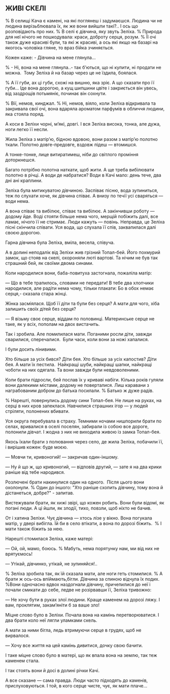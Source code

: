 ## ЖИВІ СКЕЛІ

% В селищі Кача є камені, на які поглянеш і задумаєшся.
Людина чи не людина вирізьблювала їх, як же вони вийшли такі?..
І ось що розповідають про них.
% В селі є дівчина, яку звуть Зеліха.
% Природа для неї нічого не пошкодувала: краси, доброту серця, розум.
% Її очі також дуже красиві були, та які ж красиві, а ось які якщо на базарі на якогось чоловіка гляне, то враз бійка зчиняється.

Кожен каже: - Дівчина на мене глянула...

% - Ні, вона на мене глянула..- так б’ються, що ні купити, ні продати не можна.
 Тому Зеліха й на базар через це не їздила, боялася.

% А її губи, ах ці губи, схожі на вишню, яка зріє.
А що сказати про її губи...
Іде вона дорогою, а кущ шипшини цвіте і закриється він увесь, від заздрощів потьмяніє, починає він сохнути.

% Вії, немов, кинджал.
% Ні, немов, віяло, коли Зеліха відкривала та закривала свої очі, вона вдаряла ароматом парфумів в обличчя людини, яка стояла поряд.

А коси в Зеліхи чорні, м’які, довгі.
І вся Зеліха висока, тонка, але дужа, ноги легко її несли.

Жила Зеліха з матір’ю, бідною вдовою, вони разом з матір’ю полотно ткали.
Полотно довге-предовге, вздовж підеш — втомишся.

А тонке-тонке, лице витиратимеш, ніби до світлого проміння доторкнешся.

Багато потрібно полотна наткати, щоб жити.
А ще треба вибілювати полотно в річці.
А води де набратися?
Води в Качі мало: день тече, два дні ані краплини.

Зеліха була митикуватою дівчиною.
Заспіває пісню, вода зупиниться, теж по слухати хоче, як дівчина співає.
А внизу по течії усі сваряться — води нема.

А вона співає та вибілює, співає та вибілює.
А закінчивши роботу — додому йде.
Воді стояти більше нема чого, мерщій побіжить далі, все ламає, нічого її не стримає.
Люди кажуть — повінь.
Неправда, це Зеліха пісні скінчила співати.
Уся вода, що слухала її спів, заквапилася далі своєю дорогою.

Гарна дівчина була Зеліха, вміла, весела, співуча.

А в долині неподалік від Зеліхи жив грізний Топал-бей.
Його похмурий замок, що стояв на скелі, охороняли люті вартові.
Та нічим не був так страшний бей, як своїми двома синами.

Коли народилися вони, баба-повитуха застогнала, пожаліла матір:

— Що в тебе трапилось, словами не передати!
В тебе два хлопчики народилися, але радіти нема чому, тільки плакати:
Бо в обох немає серця,- сказала стара жінці.

Жінка засміялася.
Щоб її діти та були без серця?
А мати для чого, хіба залишить своїх дітей без серця?

— Я візьму своє серце, віддам по половинці.
Материнське серце не таке, як у всіх, пополам на двох вистачить.

Так і зробила.
Але помилилася мати.
Поганими росли діти, завжди сварилися, сперечалися.
 Були часи, коли вони за ножі хапалися.

І були досить лінивими.

Хто більше за усіх бився?
Діти бея.
Хто більше за усіх капостив?
Діти бея.
А мати їх пестила.
 Найкращі шуби, найкращі шапки, найкращі чоботи на них одягала.
Та вони завжди були невдоволеними.

Коли брати підросли, бей послав їх у криваві набіги.
Кілька років гуляли вони далекими містами, додому не поверталися.
Лиш каравани з награбованим добром до батька посилали.
% Батько ж дуже радів.

% Нарешті, повернулись додому сини Топал-бея.
Не лише на руках, на серці в них кров запеклася.
Навчилися страшних ігор — у людей стріляти, полонених вбивати.

Уся округа перебувала в страху.
Темними ночами нишпорили брати по селах, вривалися в оселі поселян, забирали із собою все дороге, полонили дівчат.
І жодна з них не виходила живою із замка Топал-бея.

Якось їхали брати з полювання через село, де жила Зеліха, побачили її, і вирішив кожен: буде моєю.

— Мовчи ти, кривоногий! — закричав один-іншому.

— Ну й що ж, що кривоногий, — відповів другий, — зате я на два крики раніше від тебе народився.

Розлючені брати накинулися один на одного.
 Після цього вони охолонули.
% Один до іншого: "Хто раніше схопить дівчину, тому вона й дістанеться, добре?" - запитав.

Вистежували брати, як хижі звірі, що кожен робить.
Вони були відомі, як погані люди.
А ці йшли, як злодії, тихо, повзли, щоб ніхто не бачив.


От і хатина Зеліхи.
Чує дівчина — хтось лізе у вікно.
Вона погукала матір, у двері вибігла.
Їй би в село втікати, а вона по дорозі біжить.
 % І мати також біжить за нею.

Нарешті стомилася Зеліха, каже матері:

— Ой, ой, мамо, боюсь.
% Мабуть, нема порятунку нам, ми від них не врятуємось!

— Утікай, дівчинко, утікай, не зупиняйся!..

% Зеліха зробила так, як їй сказала мати, але ноги геть стомилися.
% А брати ж ось-ось впіймають,бігли.
Дівчина за спиною відчула їх подих.
%Вони одночасно вдвох наздогнали дівчину, причепилися до неї і почали смикати до себе, ледве не розірвавши її, Зеліха тривожно:

— Не хочу бути в руках злої людини.
Краще каменем на дорозі ляжу.
І вам, проклятим, закам’яніти б за ваше зло!

Міцне слово було в Зеліхи.
Почала вона на камінь перетворюватися.
І два брати коло неї лягли уламками скель.

А мати за ними бігла, ледь втримуючи серце в грудях, щоб не вирвалося.

— Хочу все життя на цей камінь дивитися, дочку свою бачити.

І таке міцне слово було в матері, що як впала вона на землю, так теж каменем стала.

І так стоять вони й досі в долині річки Качі.

А все сказане — сама правда.
Люди часто підходять до каменів, прислуховуються.
І той, в кого серце чисте, чує, як мати плаче...
